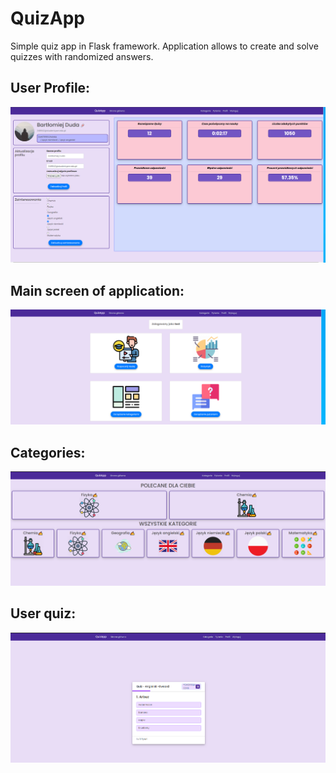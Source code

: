 # QuizApp
Simple quiz app in Flask framework. Application allows to create and solve quizzes with randomized answers.

## User Profile:
![User profile](1.png)

## Main screen of application:
![Main screen](2.png)

## Categories:
![Categories](3.png)

## User quiz:
![Quiz](4.png)
